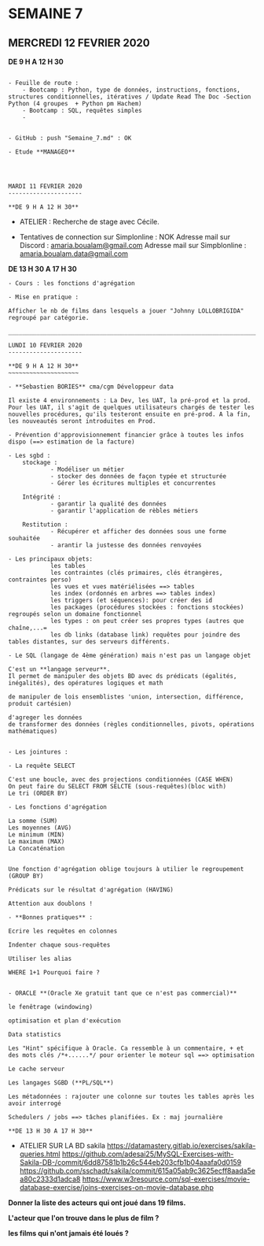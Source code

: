 SEMAINE 7
=========

MERCREDI 12 FEVRIER 2020
------------------------

**DE 9 H A 12 H 30**
~~~~~~~~~~~~~~~~~~~~

- Feuille de route :
	- Bootcamp : Python, type de données, instructions, fonctions, structures conditionnelles, itératives / Update Read The Doc -Section Python (4 groupes  + Python pm Hachem)
 	- Bootcamp : SQL, requêtes simples
	-


- GitHub : push "Semaine_7.md" : OK

- Etude **MANAGEO**




MARDI 11 FEVRIER 2020
---------------------

**DE 9 H A 12 H 30**
~~~~~~~~~~~~~~~~~~~~

- ATELIER : Recherche de stage avec Cécile.

- Tentatives de connection sur Simplonline : NOK
  Adresse mail sur Discord : amaria.boualam@gmail.com
  Adresse mail sur Simpblonline : amaria.boualam.data@gmail.com


**DE 13 H 30 A 17 H 30**
~~~~~~~~~~~~~~~~~~~~~~~~
- Cours : les fonctions d'agrégation

- Mise en pratique :

Afficher le nb de films dans lesquels a jouer "Johnny LOLLOBRIGIDA" regroupé par catégorie.

_________________________________________________________________________________________________________________________________________________________

LUNDI 10 FEVRIER 2020
---------------------

**DE 9 H A 12 H 30**
~~~~~~~~~~~~~~~~~~~~

- **Sebastien BORIES** cma/cgm Développeur data

Il existe 4 environnements : La Dev, les UAT, la pré-prod et la prod. Pour les UAT, il s'agit de quelques utilisateurs chargés de tester les nouvelles procédures, qu'ils testeront ensuite en pré-prod. A la fin, les nouveautés seront introduites en Prod.

- Prévention d'approvisionnement financier grâce à toutes les infos dispo (==> estimation de la facture)

- Les sgbd : 
	stockage :	
			- Modéliser un métier
			- stocker des données de façon typée et structurée
			- Gérer les écritures multiples et concurrentes

	Intégrité :	
			- garantir la qualité des données
			- garantir l'application de rèbles métiers

	Restitution : 
			- Récupérer et afficher des données sous une forme souhaitée
			- arantir la justesse des données renvoyées

- Les principaux objets: 
			les tables
			les contraintes (clés primaires, clés étrangères, contraintes perso)
			les vues et vues matériélisées ==> tables
			les index (ordonnés en arbres ==> tables index)
			les triggers (et séquences): pour créer des id 
			les packages (procédures stockées : fonctions stockées) regroupés selon un domaine fonctionnel
			les types : on peut créer ses propres types (autres que chaîne,...=
			les db links (database link) requêtes pour joindre des tables distantes, sur des serveurs différents.

- Le SQL (langage de 4ème génération) mais n'est pas un langage objet

C'est un **langage serveur**.
Il permet de manipuler des objets BD avec ds prédicats (égalités, inégalités), des opératures logiques et math

de manipuler de lois ensemblistes 'union, intersection, différence, produit cartésien)

d'agreger les données
de transformer des données (règles conditionnelles, pivots, opérations mathématiques)


- Les jointures : 

- La requête SELECT

C'est une boucle, avec des projections conditionnées (CASE WHEN)
On peut faire du SELECT FROM SELCTE (sous-requêtes)(bloc with)
Le tri (ORDER BY)

- Les fonctions d'agrégation

La somme (SUM)
Les moyennes (AVG)
Le minimum (MIN)
Le maximum (MAX)
La Concaténation


Une fonction d'agrégation oblige toujours à utilier le regroupement (GROUP BY)

Prédicats sur le résultat d'agrégation (HAVING)

Attention aux doublons !

- **Bonnes pratiques** :

Ecrire les requêtes en colonnes

Indenter chaque sous-requêtes

Utiliser les alias

WHERE 1+1 Pourquoi faire ?


- ORACLE **(Oracle Xe gratuit tant que ce n'est pas commercial)**

le fenêtrage (windowing)

optimisation et plan d'exécution

Data statistics

Les "Hint" spécifique à Oracle. Ca ressemble à un commentaire, + et des mots clés /*+......*/ pour orienter le moteur sql ==> optimisation

Le cache serveur

Les langages SGBD (**PL/SQL**)

Les métadonnées : rajouter une colonne sur toutes les tables après les avoir interrogé

Schedulers / jobs ==> tâches planifiées. Ex : maj journalière

**DE 13 H 30 A 17 H 30**
~~~~~~~~~~~~~~~~~~~~~~~~

- ATELIER SUR LA BD sakila
https://datamastery.gitlab.io/exercises/sakila-queries.html
https://github.com/adesai25/MySQL-Exercises-with-Sakila-DB-/commit/6dd87581b1b26c544eb203cfb1b04aaafa0d0159
https://github.com/sschadt/sakila/commit/615a05ab9c3625ecff8aada5ea80c2333d1adca8
https://www.w3resource.com/sql-exercises/movie-database-exercise/joins-exercises-on-movie-database.php



**Donner la liste des acteurs qui ont joué dans 19 films.**


**L'acteur que l'on trouve dans le plus de film ?**


**les films qui n'ont jamais été loués ?**


